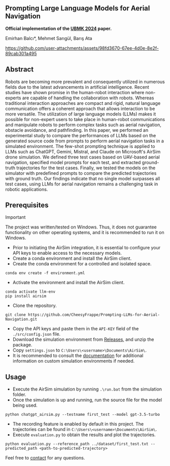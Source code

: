## Prompting Large Language Models for Aerial Navigation
<b>Official implementation of the [UBMK 2024](https://ubmk.org.tr/) paper.</b>

Emirhan Balcı*,  Mehmet Sarıgül, Barış Ata

https://github.com/user-attachments/assets/98fd3670-67ee-4d0e-8e2f-89cab301a495

## Abstract
Robots are becoming more prevalent and consequently utilized in numerous fields due to the latest advancements in artificial intelligence. Recent studies have shown promise in the human-robot interaction where non-experts are capable of handling the collaboration with robots. Whereas traditional interaction approaches are compact and rigid, natural language communication offers a coherent approach that allows interaction to be more versatile. The utilization of large language models (LLMs) makes it possible for non-expert users to take place in human-robot communications and manipulate robots to perform complex tasks such as aerial navigation, obstacle avoidance, and pathfinding. In this paper, we performed an experimental study to compare the performances of LLMs based on the generated source code from prompts to perform aerial navigation tasks in a simulated environment. The few-shot prompting technique is applied to LLMs such as ChatGPT, Gemini, Mistral, and Claude on Microsoft's AirSim drone simulation. We defined three test cases based on UAV-based aerial navigation, specified model prompts for each test, and extracted ground-truth trajectories for the test cases. Finally, we tested the models on the simulator with predefined prompts to compare the predicted trajectories with ground truth. Our findings indicate that no single model surpasses all test cases, using LLMs for aerial navigation remains a challenging task in robotic applications.


## Prerequisites
> [!IMPORTANT]
> The project was written/tested on Windows. Thus, it does not guarantee functionality on other operating systems,
> and it is recommended to run it on Windows.

- Prior to initiating the AirSim integration, it is essential to configure your API keys to enable access to the necessary models.
- Create a conda environment and install the AirSim client.
- Create the conda environment for a controlled and isolated space.
```
conda env create -f environment.yml
```
- Activate the environment and install the AirSim client.
```
conda activate llm-env
pip install airsim
```
- Clone the repository.
```
git clone https://github.com/CheesyFrappe/Prompting-LLMs-for-Aerial-Navigation.git
```
- Copy the API keys and paste them in the `API-KEY` field of the `./src/config.json` file.
- Download the simulation environment from [Releases](https://github.com/CheesyFrappe/Prompting-LLMs-for-Aerial-Navigation/releases/), and unzip the package.
- Copy `settings.json` to `C:\Users\<username>\Documents\AirSim\`.
- It is recommended to consult the [documentation](https://microsoft.github.io/AirSim/unreal_custenv/) for additional information on custom simulation environments if needed.

## Usage
- Execute the AirSim simulation by running ```.\run.bat``` from the simulation folder.
- Once the simulation is up and running, run the source file for the model being used.
```
python chatgpt_airsim.py --testname first_test --model gpt-3.5-turbo
```
- The recording feature is enabled by default in this project. The trajectories can be found in `C:\Users\<username>\Documents\AirSim\`.
- Execute ```evaluation.py``` to obtain the results and plot the trajectories.
```
python evaluation.py --reference_path ../dataset/first_test.txt --predicted_path <path-to-predicted-trajectory>
```



<!--- https://github.com/CheesyFrappe/Prompts-for-Robotics/assets/80858788/d4ef9ece-b2d5-49e3-a1dc-934031be7a6e --> 

Feel free to [contact](mailto:emirbalci360@gmail.com) for any questions.
